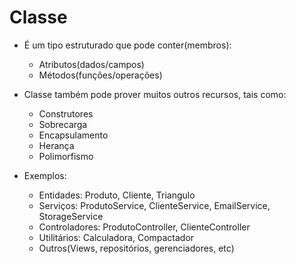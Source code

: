 # Classe

- É um tipo estruturado que pode conter(membros):
    - Atributos(dados/campos)
    - Métodos(funções/operações)

- Classe também pode prover muitos outros recursos, tais como:
  - Construtores
  - Sobrecarga
  - Encapsulamento
  - Herança
  - Polimorfismo


- Exemplos:
    - Entidades: Produto, Cliente, Triangulo
    - Serviços: ProdutoService, ClienteService, EmailService, StorageService
    - Controladores: ProdutoController, ClienteController
    - Utilitários: Calculadora, Compactador
    - Outros(Views, repositórios, gerenciadores, etc)